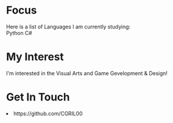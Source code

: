 # Focus
<p> Here is a list of Languages I am currently studying: <br>
Python
C# 

# My Interest 
I'm interested in the Visual Arts and Game Gevelopment & Design!

# Get In Touch
<li> https://github.com/CGRIL00
